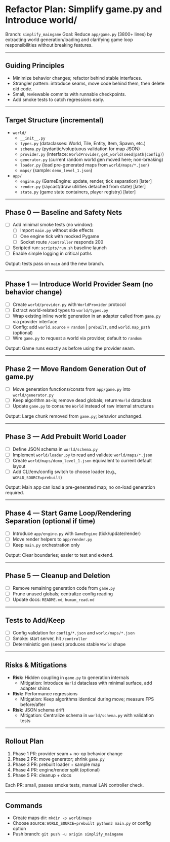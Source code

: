 # Refactor Plan: Simplify game.py and Introduce world/

Branch: `simplify_maingame`
Goal: Reduce `app/game.py` (3800+ lines) by extracting world generation/loading and clarifying game loop responsibilities without breaking features.

---

## Guiding Principles
- Minimize behavior changes; refactor behind stable interfaces.
- Strangler pattern: introduce seams, move code behind them, then delete old code.
- Small, reviewable commits with runnable checkpoints.
- Add smoke tests to catch regressions early.

---

## Target Structure (incremental)
- `world/`
  - `__init__.py`
  - `types.py` (dataclasses: World, Tile, Entity, Item, Spawn, etc.)
  - `schema.py` (pydantic/voluptuous validation for map JSON)
  - `provider.py` (interface: `WorldProvider`, `get_world(seed|path|config)`)
  - `generator.py` (current random world gen moved here; non-breaking)
  - `loader.py` (load pre-generated maps from `world/maps/*.json`)
  - `maps/` (sample: `demo_level_1.json`)
- `app/`
  - `engine.py` (GameEngine: update, render, tick separation) [later]
  - `render.py` (raycast/draw utilities detached from state) [later]
  - `state.py` (game state containers, player registry) [later]

---

## Phase 0 — Baseline and Safety Nets
- [ ] Add minimal smoke tests (no window):
  - [ ] Import `main.py` without side effects
  - [ ] One engine tick with mocked Pygame
  - [ ] Socket route `/controller` responds 200
- [ ] Scripted run: `scripts/run.sh` baseline launch
- [ ] Enable simple logging in critical paths

Output: tests pass on `main` and the new branch.

---

## Phase 1 — Introduce World Provider Seam (no behavior change)
- [ ] Create `world/provider.py` with `WorldProvider` protocol
- [ ] Extract world-related types to `world/types.py`
- [ ] Wrap existing inline world generation in an adapter called from `game.py` via provider interface
- [ ] Config: add `world.source` = `random` | `prebuilt`, and `world.map_path` (optional)
- [ ] Wire `game.py` to request a world via provider, default to `random`

Output: Game runs exactly as before using the provider seam.

---

## Phase 2 — Move Random Generation Out of game.py
- [ ] Move generation functions/consts from `app/game.py` into `world/generator.py`
- [ ] Keep algorithm as-is; remove dead globals; return `World` dataclass
- [ ] Update `game.py` to consume `World` instead of raw internal structures

Output: Large chunk removed from `game.py`; behavior unchanged.

---

## Phase 3 — Add Prebuilt World Loader
- [ ] Define JSON schema in `world/schema.py`
- [ ] Implement `world/loader.py` to read and validate `world/maps/*.json`
- [ ] Create `world/maps/demo_level_1.json` equivalent to current default layout
- [ ] Add CLI/env/config switch to choose loader (e.g., `WORLD_SOURCE=prebuilt`)

Output: Main app can load a pre-generated map; no on-load generation required.

---

## Phase 4 — Start Game Loop/Rendering Separation (optional if time)
- [ ] Introduce `app/engine.py` with `GameEngine` (tick/update/render)
- [ ] Move render helpers to `app/render.py`
- [ ] Keep `main.py` orchestration only

Output: Clear boundaries; easier to test and extend.

---

## Phase 5 — Cleanup and Deletion
- [ ] Remove remaining generation code from `game.py`
- [ ] Prune unused globals; centralize config reading
- [ ] Update docs: `README.md`, `human_read.md`

---

## Tests to Add/Keep
- [ ] Config validation for `config/*.json` and `world/maps/*.json`
- [ ] Smoke: start server, hit `/controller`
- [ ] Deterministic gen (seed) produces stable `World` shape

---

## Risks & Mitigations
- **Risk:** Hidden coupling in `game.py` to generation internals
  - Mitigation: Introduce `World` dataclass with minimal surface, add adapter shims
- **Risk:** Performance regressions
  - Mitigation: Keep algorithms identical during move; measure FPS before/after
- **Risk:** JSON schema drift
  - Mitigation: Centralize schema in `world/schema.py` with validation tests

---

## Rollout Plan
1. Phase 1 PR: provider seam + no-op behavior change
2. Phase 2 PR: move generator; shrink `game.py`
3. Phase 3 PR: prebuilt loader + sample map
4. Phase 4 PR: engine/render split (optional)
5. Phase 5 PR: cleanup + docs

Each PR: small, passes smoke tests, manual LAN controller check.

---

## Commands
- Create maps dir: `mkdir -p world/maps`
- Choose source: `WORLD_SOURCE=prebuilt python3 main.py` or config option
- Push branch: `git push -u origin simplify_maingame`

